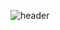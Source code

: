 ![header](https://capsule-render.vercel.app/api?type=waving&color=timeGradient&height=300&section=header&text=hello%20&fontSize=90)
